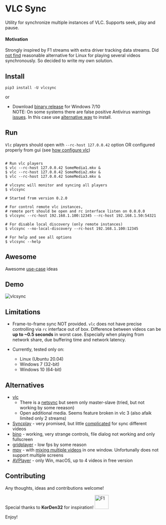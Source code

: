 VLC Sync
========

Utility for synchronize multiple instances of VLC. Supports seek, play and pause. 
  

#### Motivation

Strongly inspired by F1 streams with extra driver tracking data streams. Did [not find](#alternatives) reasonable alternative for Linux for playing several videos synchronously. So decided to write my own solution.

## Install

```shell
pip3 install -U vlcsync
```

or 

- Download [binary release](https://github.com/mrkeuz/vlcsync/releases) for Windows 7/10  
  NOTE: On some systems there are false positive Antivirus warnings [issues](https://github.com/mrkeuz/vlcsync/issues/1).
  In this case use [alternative way](./docs/install.md#windows-detailed-instructions) to install.   

## Run

`Vlc` players should open with `--rc-host 127.0.0.42` option OR configured properly from gui (see [how configure vlc](./docs/vlc_setup.md)) 

```shell

# Run vlc players 
$ vlc --rc-host 127.0.0.42 SomeMedia1.mkv &
$ vlc --rc-host 127.0.0.42 SomeMedia2.mkv &
$ vlc --rc-host 127.0.0.42 SomeMedia3.mkv &

# vlcsync will monitor and syncing all players
$ vlcsync

# Started from version 0.2.0

# For control remote vlc instances, 
# remote port should be open and rc interface listen on 0.0.0.0
$ vlcsync --rc-host 192.168.1.100:12345 --rc-host 192.168.1.50:54321

# For disable local discovery (only remote instances)
$ vlcsync --no-local-discovery --rc-host 192.168.1.100:12345

# For help and see all options
$ vlcsync --help
```

## Awesome 

Awesome [use-case](./docs/awesome.md) ideas

## Demo

![vlcsync](./docs/vlcsync.gif)

## Limitations 

- Frame-to-frame sync NOT provided. `vlc` does not have precise controlling via `rc` interface out of box. 
  Difference between videos can be **up to ~0.5 seconds** in worst case. Especially when playing from network share, 
  due buffering time and network latency.

- Currently, tested only on:
  - Linux (Ubuntu 20.04)
  - Windows 7 (32-bit)
  - Windows 10 (64-bit)

## Alternatives

- [vlc](https://www.videolan.org/vlc/index.ru.html) 
    - There is a [netsync](https://wiki.videolan.org/Documentation:Modules/netsync/) but seem only master-slave (tried, but not working by some reeason)
    - Open additional media. Seems feature broken in vlc 3 (also afaik limited only 2 streams)  
- [Syncplay](https://github.com/Syncplay/syncplay) - very promised, but little [complicated](https://github.com/Syncplay/syncplay/discussions/463) for sync different videos
- [bino](https://bino3d.org/) - working, very strange controls, file dialog not working and only fullscreen
- [gridplayer](https://github.com/vzhd1701/gridplayer) - low fps by some reason
- [mpv](https://github.com/mpv-player/mpv) - with [mixing multiple videos](https://superuser.com/a/1325668/1272472) in one window. Unfortunally does not support multiple screens
- [AVPlayer](http://www.awesomevideoplayer.com/) - only Win, macOS, up to 4 videos in free version

## Contributing

Any thoughts, ideas and contributions welcome!

Special thanks to **KorDen32** for inspiration! <img src="./docs/F1.svg" alt="F1" width="45"/>

Enjoy!

